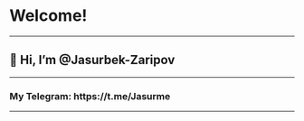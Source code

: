 <h1>Welcome!</h1>

<hr>

<h2>👋 Hi, I’m @Jasurbek-Zaripov</h2>

<hr>

<h3>My Telegram:  https://t.me/Jasurme</h3>
<hr>
